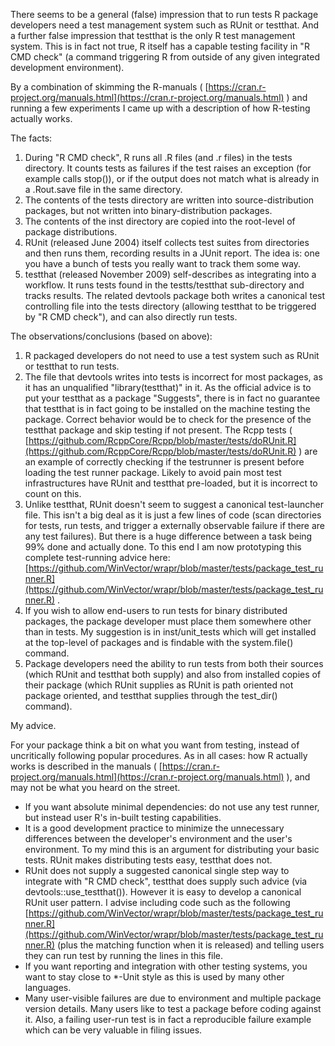 
There seems to be a general (false) impression that to run tests R package developers need a test management system such as RUnit or testthat. And a further false impression that testthat is the only R test management system. This is in fact not true, R itself has a capable testing facility in "R CMD check" (a command triggering R from outside of any given integrated development environment).

By a combination of skimming the R-manuals ( [https://cran.r-project.org/manuals.html](https://cran.r-project.org/manuals.html) ) and running a few experiments I came up with a description of how R-testing actually works.



The facts:

  1) During "R CMD check", R runs all .R files (and .r files) in the tests directory. It counts tests as failures if the test raises an exception (for example calls stop()), or if the output does not match what is already in a .Rout.save file in the same directory.
  2) The contents of the tests directory are written into source-distribution packages, but not written into binary-distribution packages.
  3) The contents of the inst directory are copied into the root-level of package distributions.
  4) RUnit (released June 2004) itself collects test suites from directories and then runs them, recording results in a JUnit report.  The idea is: one you have a bunch of tests you really want to track them some way.
  5) testthat (released November 2009) self-describes as integrating into a workflow. It  runs tests found in the testts/testthat sub-directory and tracks results. The related devtools package both writes a canonical test controlling file into the tests directory (allowing testthat to be triggered by "R CMD check"), and can also directly run tests.



The observations/conclusions (based on above):

  1) R packaged developers do not need to use a test system such as RUnit or testthat to  run tests.
  2) The file that devtools writes into tests is incorrect for most packages, as it has an unqualified "library(testthat)" in it. As the official advice is to put your testthat as a package "Suggests", there is in fact no guarantee that testthat is in fact going to be installed on the machine testing the package. Correct behavior would be to check for the presence of the testthat package and skip testing if not present. The Rcpp tests ( [https://github.com/RcppCore/Rcpp/blob/master/tests/doRUnit.R](https://github.com/RcppCore/Rcpp/blob/master/tests/doRUnit.R) ) are an example of correctly checking if the testrunner is present before loading the test runner package.  Likely to avoid pain most test infrastructures have RUnit and testthat pre-loaded, but it is incorrect to count on this.
  3) Unlike testthat, RUnit doesn't seem to suggest a canonical test-launcher file.  This isn't a big deal as it is just a few lines of code (scan directories for tests, run tests, and trigger a externally observable failure if there are any test failures). But there is a huge difference between a task being 99% done and actually done. To this end I am now prototyping this complete test-running advice here: [https://github.com/WinVector/wrapr/blob/master/tests/package_test_runner.R](https://github.com/WinVector/wrapr/blob/master/tests/package_test_runner.R) .
  4) If you wish to allow end-users to run tests for binary distributed packages, the package developer must place them somewhere other than in tests.  My suggestion is in inst/unit_tests which will get installed at the top-level of packages and is findable with the system.file() command.
  5) Package developers need the ability to run tests from both their sources (which RUnit and testthat both supply) and also from installed copies of their package (which RUnit supplies as RUnit is path oriented not package oriented, and testthat supplies through the test_dir() command).



My advice.

For your package think a bit on what you want from testing, instead of uncritically following popular procedures. As in all cases: how R actually works is described in the manuals ( [https://cran.r-project.org/manuals.html](https://cran.r-project.org/manuals.html) ), and may not be what you heard on the street.

  * If you want absolute minimal dependencies: do not use any test runner, but instead user R's in-built testing capabilities.
  * It is a good development practice to minimize the unnecessary differences between the developer's environment and the user's environment. To my mind this is an argument for distributing your basic tests.  RUnit makes distributing tests easy, testthat does not.
  * RUnit does not supply a suggested canonical single step way to integrate with "R CMD check", testthat does supply such advice (via devtools::use_testthat()).  However it is easy to develop a canonical RUnit user pattern. I advise including code such as the following [https://github.com/WinVector/wrapr/blob/master/tests/package_test_runner.R](https://github.com/WinVector/wrapr/blob/master/tests/package_test_runner.R) (plus the matching function when it is released) and telling users they can run test by running the lines in this file.
  * If you want reporting and integration with other testing systems, you want to stay close to *-Unit style as this is used by many other languages.
  * Many user-visible failures are due to environment and multiple package version details. Many users like to test a package before coding against it.  Also, a failing user-run test is in fact a reproducible failure example which can be very valuable in filing issues.



